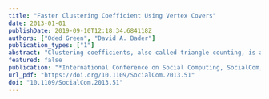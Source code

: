 ```yaml
---
title: "Faster Clustering Coefficient Using Vertex Covers"
date: 2013-01-01
publishDate: 2019-09-10T12:18:34.684118Z
authors: ["Oded Green", "David A. Bader"]
publication_types: ["1"]
abstract: "Clustering coefficients, also called triangle counting, is a widely-used graph analytic for measuring the closeness in which vertices cluster together. Intuitively, clustering coefficients can be thought of as the ratio of common friends versus all possible connections a person might have in a social network. The best known time complexity for computing clustering coefficients uses adjacency list intersection and is O(V · d max 2 ), where d max is the size of the largest adjacency list of all the vertices in the graph. In this work, we show a novel approach for computing the clustering coefficients in an undirected and unweighted graphs by exploiting the use of a vertex cover, V̂ ⊆ V. This new approach reduces the number of times that a triangle is counted by as many as 3 times per triangle. The complexity of the new algorithm is O(V̂ · ĥ max 2 + t VC ) where d̂ max is the size of the largest adjacency list in the vertex cover and t VC is the time needed for finding the vertex cover. Even for a simple vertex cover algorithm this can reduce the execution time 10-30% while counting the exact number of triangles (3-circuits). We extend the use of the vertex cover to support counting squares (4-circuits) and clustering coefficients for dynamic graphs."
featured: false
publication: "*International Conference on Social Computing, SocialCom, Washington, DC, USA, 8-14 September, 2013*"
url_pdf: "https://doi.org/10.1109/SocialCom.2013.51"
doi: "10.1109/SocialCom.2013.51"
---
```


